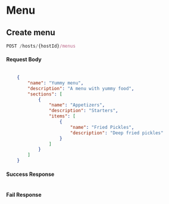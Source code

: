

# Menu

## Create menu

```js
POST /hosts/{hostId}/menus
```

#### Request Body
```json 

    {
        "name": "Yummy menu",
        "description": "A menu with yummy food",
        "sections": [
            {
                "name": "Appetizers",
                "description": "Starters",
                "items": [
                    {
                        "name": "Fried Pickles",
                        "description": "Deep fried pickles"
                    }
                ]
            }
        ]
    }
```

#### Success Response
```json
```

#### Fail Response
```json
```